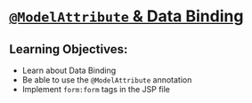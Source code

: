 # [`@ModelAttribute` & Data Binding](https://login.codingdojo.com/m/315/9533/81390)

## Learning Objectives:

- Learn about Data Binding
- Be able to use the `@ModelAttribute` annotation
- Implement `form:form` tags in the JSP file